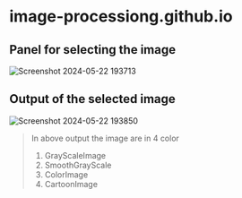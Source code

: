 # image-processiong.github.io

## Panel for selecting the image 

![Screenshot 2024-05-22 193713](https://github.com/harshald007/image-processiong.github.io/assets/121076753/fff7736d-a072-419b-ae82-82a25e959ebd)


## Output of the selected image


![Screenshot 2024-05-22 193850](https://github.com/harshald007/image-processiong.github.io/assets/121076753/9209dd26-41b7-4b0f-9e4b-d75835c8640c)

> In above output the image are in 4 color
> 1. GrayScaleImage
> 2. SmoothGrayScale
> 3. ColorImage
> 4. CartoonImage
